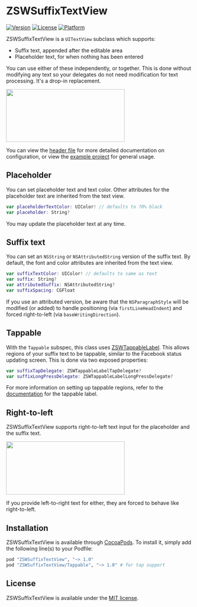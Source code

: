 # ZSWSuffixTextView

<!-- [![CI Status](http://img.shields.io/travis/Zachary West/ZSWSuffixTextView.svg?style=flat)](https://travis-ci.org/Zachary West/ZSWSuffixTextView) -->
[![Version](https://img.shields.io/cocoapods/v/ZSWSuffixTextView.svg?style=flat)](http://cocoapods.org/pods/ZSWSuffixTextView)
[![License](https://img.shields.io/cocoapods/l/ZSWSuffixTextView.svg?style=flat)](http://cocoapods.org/pods/ZSWSuffixTextView)
[![Platform](https://img.shields.io/cocoapods/p/ZSWSuffixTextView.svg?style=flat)](http://cocoapods.org/pods/ZSWSuffixTextView)

ZSWSuffixTextView is a `UITextView` subclass which supports:

- Suffix text, appended after the editable area
- Placeholder text, for when nothing has been entered

You can use either of these independently, or together. This is done without modifying any text so your delegates do not need modification for text processing. It's a drop-in replacement.

<img src="http://i.imgur.com/c2CAcmU.gif" width="320" height="142">

You can view the [header file](https://github.com/zacwest/ZSWSuffixTextView/blob/master/ZSWSuffixTextView/Core/ZSWSuffixTextView.h) for more detailed documentation on configuration, or view the [example project](https://github.com/zacwest/ZSWSuffixTextView/blob/master/ZSWSuffixTextView/Example) for general usage.

## Placeholder

You can set placeholder text and text color. Other attributes for the placeholder text are inherited from the text view.

```swift
var placeholderTextColor: UIColor! // defaults to 70% black
var placeholder: String?
```

You may update the placeholder text at any time.

## Suffix text

You can set an `NSString` or `NSAttributedString` version of the suffix text. By default, the font and color attributes are inherited from the text view.

```swift
var suffixTextColor: UIColor! // defaults to same as text
var suffix: String?
var attributedSuffix: NSAttributedString?
var suffixSpacing: CGFloat
```

If you use an attributed version, be aware that the `NSParagraphStyle` will be modified (or added) to handle positioning (via `firstLineHeadIndent`) and forced right-to-left (via `baseWritingDirection`).

## Tappable

With the `Tappable` subspec, this class uses [ZSWTappableLabel](https://github.com/zacwest/ZSWTappableLabel). This allows regions of your suffix text to be tappable, similar to the Facebook status updating screen. This is done via two exposed properties:

```swift
var suffixTapDelegate: ZSWTappableLabelTapDelegate?
var suffixLongPressDelegate: ZSWTappableLabelLongPressDelegate?
```

For more information on setting up tappable regions, refer to the [documentation](https://github.com/zacwest/ZSWTappableLabel/blob/master/README.md) for the tappable label.


## Right-to-left

ZSWSuffixTextView supports right-to-left text input for the placeholder and the suffix text. 

<img src="http://i.imgur.com/qmuWJO4.png" width="320" height="143">

If you provide left-to-right text for either, they are forced to behave like right-to-left.

## Installation

ZSWSuffixTextView is available through [CocoaPods](http://cocoapods.org). To install it, simply add the following line(s) to your Podfile:

```ruby
pod "ZSWSuffixTextView", "~> 1.0"
pod "ZSWSuffixTextView/Tappable", "~> 1.0" # for tap support
```

## License

ZSWSuffixTextView is available under the [MIT license](https://github.com/zacwest/ZSWSuffixTextView/blob/master/LICENSE).
